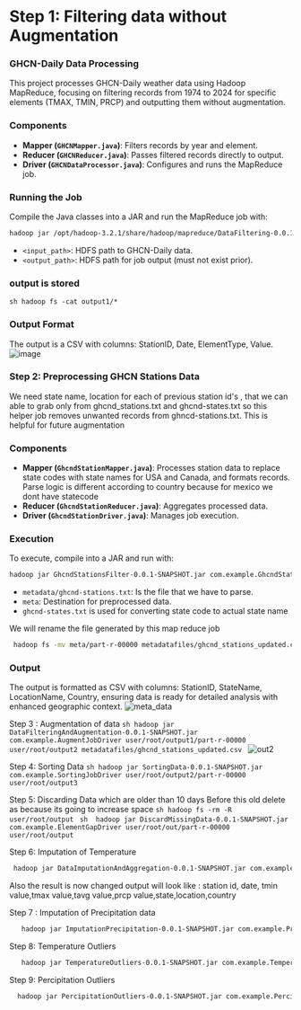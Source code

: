# Step 1: Filtering data without Augmentation

### GHCN-Daily Data Processing

This project processes GHCN-Daily weather data using Hadoop MapReduce, focusing on filtering records from 1974 to 2024 for specific elements (TMAX, TMIN, PRCP) and outputting them without augmentation.

### Components

- **Mapper (`GHCNMapper.java`)**: Filters records by year and element.
- **Reducer (`GHCNReducer.java`)**: Passes filtered records directly to output.
- **Driver (`GHCNDataProcessor.java`)**: Configures and runs the MapReduce job.

### Running the Job

Compile the Java classes into a JAR and run the MapReduce job with:

```sh
hadoop jar /opt/hadoop-3.2.1/share/hadoop/mapreduce/DataFiltering-0.0.1-SNAPSHOT.jar com.example.GHCNDataProcessor user/root/input/ user/root/output1/
```

- `<input_path>`: HDFS path to GHCN-Daily data.
- `<output_path>`: HDFS path for job output (must not exist prior).

### output is stored

`sh hadoop fs -cat output1/*`

### Output Format

The output is a CSV with columns: StationID, Date, ElementType, Value.
![image](https://github.com/aravind2060/HadoopAndHiveforLargeScaleDataAnalysis/assets/38257404/3349c2e1-001c-4665-8a9d-08fa97b6268a)

### Step 2: Preprocessing GHCN Stations Data

We need state name, location for each of previous station id's , that we can able to grab only from ghcnd_stations.txt and ghcnd-states.txt so this helper job removes unwanted records from ghncd-stations.txt. This is helpful for future augmentation

### Components

- **Mapper (`GhcndStationMapper.java`)**: Processes station data to replace state codes with state names for USA and Canada, and formats records. Parse logic is different according to country because for mexico we dont have statecode
- **Reducer (`GhcndStationReducer.java`)**: Aggregates processed data.
- **Driver (`GhcndStationDriver.java`)**: Manages job execution.

### Execution

To execute, compile into a JAR and run with:

```sh
hadoop jar GhcndStationsFilter-0.0.1-SNAPSHOT.jar com.example.GhcndStationDriver metadatafiles/ghcnd-stations.txt meta metadatafiles/ghcnd-states.txt
```

- `metadata/ghcnd-stations.txt`: Is the file that we have to parse.
- `meta`: Destination for preprocessed data.
- `ghcnd-states.txt` is used for converting state code to actual state name

We will rename the file generated by this map reduce job

```sh
 hadoop fs -mv meta/part-r-00000 metadatafiles/ghcnd_stations_updated.csv
```

### Output

The output is formatted as CSV with columns: StationID, StateName, LocationName, Country, ensuring data is ready for detailed analysis with enhanced geographic context.
![meta_data](https://github.com/aravind2060/HadoopAndHiveforLargeScaleDataAnalysis/assets/38257404/9fc1b210-21f2-4206-8948-dab9d5d04a79)


Step 3 : Augmentation of data
```sh hadoop jar DataFilteringAndAugmentation-0.0.1-SNAPSHOT.jar com.example.AugmentJobDriver user/root/output1/part-r-00000 user/root/output2 metadatafiles/ghcnd_stations_updated.csv ```
![out2](https://github.com/aravind2060/HadoopAndHiveforLargeScaleDataAnalysis/assets/38257404/050dfe06-d3f2-4c78-ba1e-59e0c42dd521)


Step 4: Sorting Data
```sh hadoop jar SortingData-0.0.1-SNAPSHOT.jar com.example.SortingJobDriver user/root/output2/part-r-00000 user/root/output3 ```


Step 5: Discarding Data which are older than 10 days
  Before this old delete as because its going to increase space 
  ```sh hadoop fs -rm -R user/root/output ```
```sh  hadoop jar DiscardMissingData-0.0.1-SNAPSHOT.jar com.example.ElementGapDriver user/root/out/part-r-00000 user/root/output ```

Step 6: Imputation of Temperature

```sh 
 hadoop jar DataImputationAndAggregation-0.0.1-SNAPSHOT.jar com.example.TemperatureDataProcessingDriver user/root/output/part-r-00000 user/root/output2
```
Also the result is now changed output will look like : station id, date, tmin value,tmax value,tavg value,prcp value,state,location,country


Step 7 : Imputation of Precipitation data
```sh 
   hadoop jar ImputationPrecipitation-0.0.1-SNAPSHOT.jar com.example.PrecipitationDriver user/root/output2/part-r-00000 user/root/output3
```

Step 8: Temperature Outliers
```sh
   hadoop jar TemperatureOutliers-0.0.1-SNAPSHOT.jar com.example.TemperatureOutlierDriver user/root/output3/part-r-00000 user/root/output4
```

Step 9: Percipitation Outliers
``` sh
  hadoop jar PercipitationOutliers-0.0.1-SNAPSHOT.jar com.example.PercipitationOutlierDriver user/root/output5/part-r-00000 user/root/output6
```
